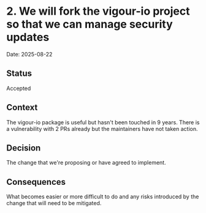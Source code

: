 # 2. We will fork the vigour-io project so that we can manage security updates

Date: 2025-08-22

## Status

Accepted

## Context
The vigour-io package is useful but hasn't been touched in 9 years. There is
a vulnerability with 2 PRs already but the maintainers have not taken action.

## Decision
The change that we're proposing or have agreed to implement.

## Consequences
What becomes easier or more difficult to do and any risks introduced by the
change that will need to be mitigated.
